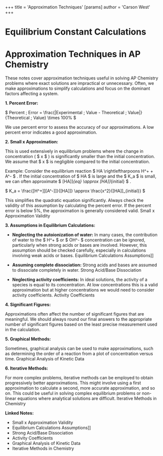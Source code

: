 +++
 title = 'Approximation Techniques'
[params]
	author = 'Carson West'
+++
# Equilibrium Constant Calculations
# Approximation Techniques in AP Chemistry

These notes cover approximation techniques useful in solving AP Chemistry problems where exact solutions are impractical or unnecessary.  Often, we make approximations to simplify calculations and focus on the dominant factors affecting a system.

**1.  Percent Error:**

 $ Percent \; Error = \frac{|Experimental \; Value - Theoretical \; Value|}{Theoretical \; Value} \times 100\% $ 

We use percent error to assess the accuracy of our approximations.  A low percent error indicates a good approximation.

**2.  Small x Approximation:**

This is used extensively in equilibrium problems where the change in concentration ( $ x $ ) is significantly smaller than the initial concentration.  We assume that  $ x $  is negligible compared to the initial concentration.

Example:  Consider the equilibrium reaction  $ HA \rightleftharpoons H^+ + A^- $ . If the initial concentration of  $ HA $  is large and the  $ K_a $  is small, we can often approximate  $ [HA]]_{eq} \approx [HA]]_{initial} $ .

 $ K_a = \frac{[H^+]][A^-]]}{[HA]]} \approx \frac{x^2}{[HA]]_{initial}} $ 

This simplifies the quadratic equation significantly.  Always check the validity of this assumption by calculating the percent error. If the percent error is below 5%, the approximation is generally considered valid.  Small x Approximation Validity


**3.  Assumptions in Equilibrium Calculations:**

* **Neglecting the autoionization of water:**  In many cases, the contribution of water to the  $ H^+ $  or  $ OH^- $  concentration can be ignored, particularly when strong acids or bases are involved.  However, this assumption should be checked carefully, especially in calculations involving weak acids or bases.  Equilibrium Calculations Assumptions]]

* **Assuming complete dissociation:** Strong acids and bases are assumed to dissociate completely in water. Strong Acid/Base Dissociation

* **Neglecting activity coefficients:**  In ideal solutions, the activity of a species is equal to its concentration.  At low concentrations this is a valid approximation but at higher concentrations we would need to consider activity coefficients. Activity Coefficients


**4.  Significant Figures:**

Approximations often affect the number of significant figures that are meaningful.  We should always round our final answers to the appropriate number of significant figures based on the least precise measurement used in the calculation.


**5.  Graphical Methods:**

Sometimes, graphical analysis can be used to make approximations, such as determining the order of a reaction from a plot of concentration versus time.  Graphical Analysis of Kinetic Data

**6.  Iterative Methods:**

For more complex problems, iterative methods can be employed to obtain progressively better approximations. This might involve using a first approximation to calculate a second, more accurate approximation, and so on.  This could be useful in solving complex equilibrium problems or non-linear equations where analytical solutions are difficult.  Iterative Methods in Chemistry


**Linked Notes:**

* Small x Approximation Validity
* Equilibrium Calculations Assumptions]]
* Strong Acid/Base Dissociation
* Activity Coefficients
* Graphical Analysis of Kinetic Data
* Iterative Methods in Chemistry

